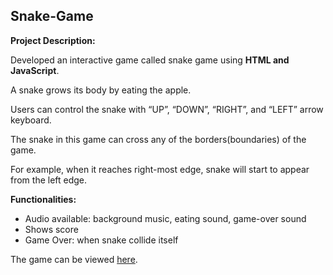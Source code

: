 ## Snake-Game

**Project Description:**

Developed an interactive game called snake game using **HTML and JavaScript**.

A snake grows its body by eating the apple.

Users can control the snake with “UP”, “DOWN”, “RIGHT”, and “LEFT” arrow keyboard.

The snake in this game can cross any of the borders(boundaries) of the game.

For example, when it reaches right-most edge, snake will start to appear from the left edge.


**Functionalities:**
- Audio available: background music, eating sound, game-over sound
- Shows score
- Game Over: when snake collide itself

The game can be viewed [here](https://yejeelee.github.io/Snake-Game/).
